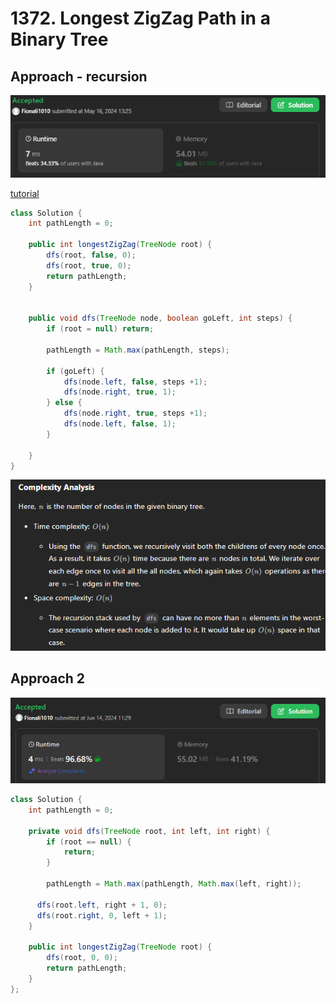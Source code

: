 # 1372.  Longest ZigZag Path in a Binary Tree

## Approach - recursion

![alt text](image-15.png)

[tutorial](https://www.youtube.com/watch?time_continue=351&v=t9GTh7uLZCA&embeds_referring_euri=https%3A%2F%2Fwww.google.com%2Fsearch%3Fq%3Dneetcode%2B1372%26rlz%3D1C1OPNX_enUS1086US1086%26oq%3Dneetcode%2B1372%26gs_lcrp%3DEgZjaHJvbWUyBggAEEUYOTIJCAEQAB&source_ve_path=Mjg2NjY&feature=emb_logo)

```java
class Solution {
    int pathLength = 0;

    public int longestZigZag(TreeNode root) {
        dfs(root, false, 0);
        dfs(root, true, 0);
        return pathLength;
    }


    public void dfs(TreeNode node, boolean goLeft, int steps) {
        if (root = null) return;

        pathLength = Math.max(pathLength, steps);

        if (goLeft) {
            dfs(node.left, false, steps +1);
            dfs(node.right, true, 1);
        } else {
            dfs(node.right, true, steps +1);
            dfs(node.left, false, 1);
        }
        
    }
}
```

![alt text](image-14.png)

## Approach 2 

![alt text](image-55.png)

```java
class Solution {
    int pathLength = 0;

    private void dfs(TreeNode root, int left, int right) {
        if (root == null) {
            return;
        }

        pathLength = Math.max(pathLength, Math.max(left, right));

      dfs(root.left, right + 1, 0);
      dfs(root.right, 0, left + 1);
    }

    public int longestZigZag(TreeNode root) {
        dfs(root, 0, 0);
        return pathLength;
    }
};
```